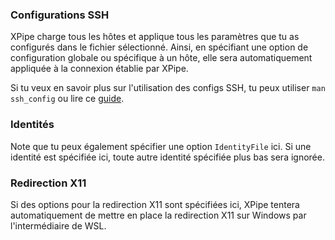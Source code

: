 ### Configurations SSH

XPipe charge tous les hôtes et applique tous les paramètres que tu as configurés dans le fichier sélectionné. Ainsi, en spécifiant une option de configuration globale ou spécifique à un hôte, elle sera automatiquement appliquée à la connexion établie par XPipe.

Si tu veux en savoir plus sur l'utilisation des configs SSH, tu peux utiliser `man ssh_config` ou lire ce [guide](https://www.ssh.com/academy/ssh/config).

### Identités

Note que tu peux également spécifier une option `IdentityFile` ici. Si une identité est spécifiée ici, toute autre identité spécifiée plus bas sera ignorée.

### Redirection X11

Si des options pour la redirection X11 sont spécifiées ici, XPipe tentera automatiquement de mettre en place la redirection X11 sur Windows par l'intermédiaire de WSL.